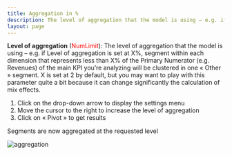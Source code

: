 ```yaml
---
title: Aggregation in %
description: The level of aggregation that the model is using – e.g. if Level of aggregation is set at X%,  segment within each dimension that represents less than X% of the Primary Numerator (e.g. Revenues) of the main KPI you’re analyzing will be clustered in one « Other » segment. X is set at 2 by default.
layout: page
---
```


**Level of aggregation** (<span style="color:red">NumLimit</span>): The level of aggregation that the model is using – e.g. if Level of aggregation is set at X%,  segment within each dimension that represents less than X% of the Primary Numerator (e.g. Revenues) of the main KPI you’re analyzing will be clustered in one « Other » segment. X is set at 2 by default, but you may want to play with this parameter quite a bit because it can change significantly the calculation of mix effects.

1. Click on the drop-down arrow to display the settings menu
2. Move the cursor to the right to increase the level of aggregation
3. Click on « Pivot » to get results

Segments are now aggregated at the requested level

![aggregation]({{site.url}}/{{site.baseurl}}/core_app/pivot/web_application/menu/settings/images/Aggregation-1.gif)
